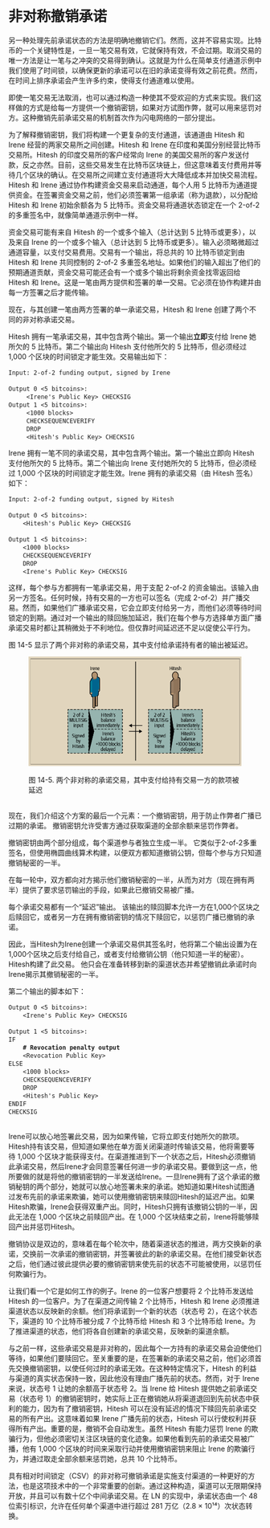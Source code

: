 # 非对称撤销承诺

另一种处理先前承诺状态的方法是明确地撤销它们。然而，这并不容易实现。比特币的一个关键特性是，一旦一笔交易有效，它就保持有效，不会过期。取消交易的唯一方法是让一笔与之冲突的交易得到确认。这就是为什么在简单支付通道示例中我们使用了时间锁，以确保更新的承诺可以在旧的承诺变得有效之前花费。然而，在时间上排序承诺会产生许多约束，使得支付通道难以使用。&#x20;

即使一笔交易无法取消，也可以通过构造一种使其不受欢迎的方式来实现。我们这样做的方式是给每一方提供一个撤销密钥，如果对方试图作弊，就可以用来惩罚对方。这种撤销先前承诺交易的机制首次作为闪电网络的一部分提出。&#x20;

为了解释撤销密钥，我们将构建一个更复杂的支付通道，该通道由 Hitesh 和 Irene 经营的两家交易所之间创建。Hitesh 和 Irene 在印度和美国分别经营比特币交易所。Hitesh 的印度交易所的客户经常向 Irene 的美国交易所的客户发送付款，反之亦然。目前，这些交易发生在比特币区块链上，但这意味着支付费用并等待几个区块的确认。在交易所之间建立支付通道将大大降低成本并加快交易流程。 Hitesh 和 Irene 通过协作构建资金交易来启动通道，每个人用 5 比特币为通道提供资金。在签署资金交易之前，他们必须签署第一组承诺（称为退款），以分配给 Hitesh 和 Irene 初始余额各为 5 比特币。资金交易将通道状态锁定在一个 2-of-2 的多重签名中，就像简单通道示例中一样。&#x20;

资金交易可能有来自 Hitesh 的一个或多个输入（总计达到 5 比特币或更多），以及来自 Irene 的一个或多个输入（总计达到 5 比特币或更多）。输入必须略微超过通道容量，以支付交易费用。交易有一个输出，将总共的 10 比特币锁定到由 Hitesh 和 Irene 共同控制的 2-of-2 多重签名地址。如果他们的输入超出了他们的预期通道贡献，资金交易可能还会有一个或多个输出将剩余资金找零返回给 Hitesh 和 Irene。这是一笔由两方提供和签署的单一交易。它必须在协作构建并由每一方签署之后才能传输。&#x20;

现在，与其创建一笔由两方签署的单一承诺交易，Hitesh 和 Irene 创建了两个不同的非对称承诺交易。

Hitesh 拥有一笔承诺交易，其中包含两个输出。第一个输出**立即**支付给 Irene 她所欠的 5 比特币。第二个输出向 Hitesh 支付他所欠的 5 比特币，但必须经过 1,000 个区块的时间锁定才能生效。交易输出如下：

```
Input: 2-of-2 funding output, signed by Irene

Output 0 <5 bitcoins>:
     <Irene's Public Key> CHECKSIG
Output 1 <5 bitcoins>:
     <1000 blocks>
     CHECKSEQUENCEVERIFY
     DROP
     <Hitesh's Public Key> CHECKSIG
```

Irene 拥有一笔不同的承诺交易，其中包含两个输出。第一个输出立即向 Hitesh 支付他所欠的 5 比特币。第二个输出向 Irene 支付她所欠的 5 比特币，但必须经过 1,000 个区块的时间锁定才能生效。Irene 拥有的承诺交易（由 Hitesh 签名）如下：

```
Input: 2-of-2 funding output, signed by Hitesh

Output 0 <5 bitcoins>:
    <Hitesh's Public Key> CHECKSIG
    
Output 1 <5 bitcoins>:
    <1000 blocks>
    CHECKSEQUENCEVERIFY
    DROP
    <Irene's Public Key> CHECKSIG
```

这样，每个参与方都拥有一笔承诺交易，用于支配 2-of-2 的资金输出。该输入由另一方签名。任何时候，持有交易的一方也可以签名（完成 2-of-2）并广播交易。然而，如果他们广播承诺交易，它会立即支付给另一方，而他们必须等待时间锁定的到期。通过对一个输出的赎回施加延迟，我们在每个参与方选择单方面广播承诺交易时都让其稍微处于不利地位。但仅靠时间延迟还不足以促使公平行为。

图 14-5 显示了两个非对称的承诺交易，其中支付给承诺持有者的输出被延迟。

<figure><img src="../../.gitbook/assets/14.5.png" alt=""><figcaption><p>图 14-5.  两个非对称的承诺交易，其中支付给持有交易一方的款项被延迟</p></figcaption></figure>

\
现在，我们介绍这个方案的最后一个元素：一个撤销密钥，用于防止作弊者广播已过期的承诺。 撤销密钥允许受害方通过获取渠道的全部余额来惩罚作弊者。&#x20;

撤销密钥由两个部分组成，每个渠道参与者独立生成一半。 它类似于2-of-2多重签名，但使用椭圆曲线算术构建，以便双方都知道撤销公钥，但每个参与方只知道撤销秘密的一半。

在每一轮中，双方都向对方揭示他们撤销秘密的一半，从而为对方（现在拥有两半）提供了要求惩罚输出的手段，如果此已撤销交易被广播。

每个承诺交易都有一个“延迟”输出。 该输出的赎回脚本允许一方在1,000个区块之后赎回它，或者另一方在拥有撤销密钥的情况下赎回它，以惩罚广播已撤销的承诺。

因此，当Hitesh为Irene创建一个承诺交易供其签名时，他将第二个输出设置为在1,000个区块之后支付给自己，或者支付给撤销公钥（他只知道一半的秘密）。 Hitesh构建了此交易。 他只会在准备转移到新的渠道状态并希望撤销此承诺时向Irene揭示其撤销秘密的一半。

第二个输出的脚本如下：

<pre><code>Output 0 &#x3C;5 bitcoins>:
    &#x3C;Irene's Public Key> CHECKSIG
    
Output 1 &#x3C;5 bitcoins>:
IF
<strong>    # Revocation penalty output
</strong>    &#x3C;Revocation Public Key>
ELSE
    &#x3C;1000 blocks>
    CHECKSEQUENCEVERIFY
    DROP
    &#x3C;Hitesh's Public Key>
ENDIF
CHECKSIG
</code></pre>

\
Irene可以放心地签署此交易，因为如果传输，它将立即支付她所欠的款项。Hitesh持有该交易，但知道如果他在单方面关闭渠道时传输该交易，他将需要等待 1,000 个区块才能获得支付。在渠道推进到下一个状态之后，Hitesh必须撤销此承诺交易，然后Irene才会同意签署任何进一步的承诺交易。要做到这一点，他所要做的就是将他的撤销密钥的一半发送给Irene。一旦Irene拥有了这个承诺的撤销秘钥的两个部分，她就可以放心地签署未来的承诺。她知道如果Hitesh试图通过发布先前的承诺来欺骗，她可以使用撤销密钥来赎回Hitesh的延迟产出。如果Hitesh欺骗，Irene会获得双重产出。同时，Hitesh只拥有该撤销公钥的一半，因此无法在 1,000 个区块之前赎回产出。在 1,000 个区块结束之前，Irene将能够赎回产出并惩罚Hitesh。

撤销协议是双边的，意味着在每个轮次中，随着渠道状态的推进，两方交换新的承诺，交换前一次承诺的撤销密钥，并签署彼此的新的承诺交易。在他们接受新状态之后，他们通过彼此提供必要的撤销密钥来使先前的状态不可能被使用，以惩罚任何欺骗行为。

让我们看一个它是如何工作的例子。Irene 的一位客户想要将 2 个比特币发送给 Hitesh 的一位客户。为了在渠道之间传输 2 个比特币，Hitesh 和 Irene 必须推进渠道状态以反映新的余额。他们将承诺到一个新的状态（状态号 2），在这个状态下，渠道的 10 个比特币被分成 7 个比特币给 Hitesh 和 3 个比特币给 Irene。为了推进渠道的状态，他们将各自创建新的承诺交易，反映新的渠道余额。

与之前一样，这些承诺交易是非对称的，因此每个一方持有的承诺交易会迫使他们等待，如果他们要赎回它。至关重要的是，在签署新的承诺交易之前，他们必须首先交换撤销密钥，以使任何过时的承诺无效。在这种特定情况下，Hitesh 的利益与渠道的真实状态保持一致，因此他没有理由广播先前的状态。然而，对于 Irene 来说，状态号 1 让她的余额高于状态号 2。当 Irene 给 Hitesh 提供她之前承诺交易（状态号 1）的撤销密钥时，她实际上正在撤销她从将渠道退回到先前状态中获利的能力，因为有了撤销密钥，Hitesh 可以在没有延迟的情况下赎回先前承诺交易的所有产出。这意味着如果 Irene 广播先前的状态，Hitesh 可以行使权利并获得所有产出。重要的是，撤销不会自动发生。虽然 Hitesh 有能力惩罚 Irene 的欺骗行为，但他必须密切关注区块链的变化迹象。如果他看到先前的承诺交易被广播，他有 1,000 个区块的时间来采取行动并使用撤销密钥来阻止 Irene 的欺骗行为，并通过取走全部余额来惩罚她，总共 10 个比特币。

具有相对时间锁定（CSV）的非对称可撤销承诺是实施支付渠道的一种更好的方法，也是这项技术中的一个非常重要的创新。通过这种构造，渠道可以无限期保持开放，并且可以有数十亿个中间承诺交易。在 LN 的实现中，承诺状态由一个 48 位索引标识，允许在任何单个渠道中进行超过 281 万亿（2.8 × 10¹⁴）次状态转换。
